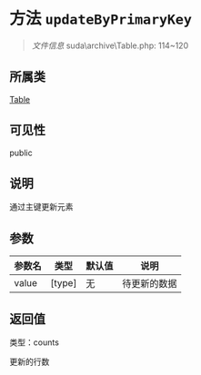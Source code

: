 # 方法 `updateByPrimaryKey`

> *文件信息* suda\archive\Table.php: 114~120

## 所属类 

[Table](../Table.md)

## 可见性

public

## 说明

通过主键更新元素


## 参数


| 参数名 | 类型 | 默认值 | 说明 |
|--------|-----|-------|-------|
| value |  [type] | 无 |  待更新的数据 |



## 返回值

类型：counts

 更新的行数

